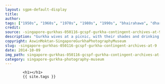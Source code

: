 ```yaml
---
layout: sgpm-default-display
title: 
author: 
tags: ["1950s", "1960s", "1970s", "1980s", "1990s", "bhairahawa", "dharan", "gurkhas", "kathmandu", "nepal", "pokhara", "singapore", "singapore gurkha archive", "singapore gurkha old photographs", "singapore gurkha photography museum", "singapore gurkhas"]
credit: 
source: -singapore-gurkhas-050116-gcspf-gurkha-contingent-archives-at-9
description: "Gurkha wives at a picnic, with their shades and drinking beer. Date: Mid 1970s."
copyright: AswinMoktan-SingaporeGurkhaPhotographyMuseum
slug: -singapore-gurkhas-050116-gcspf-gurkha-contingent-archives-at-9
date: 2014-10-09
img_path: singapore-gurkhas-050116-gcspf-gurkha-contingent-archives-at-9.jpg
category: singapore-gurkha-photography-museum
---
```

	 		

	 		<h1></h1>
	 		{{ site.tags }}
	 		
